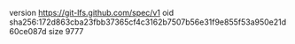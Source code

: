 version https://git-lfs.github.com/spec/v1
oid sha256:172d863cba23fbb37365cf4c3162b7507b56e31f9e855f53a950e21d60ce087d
size 9777
